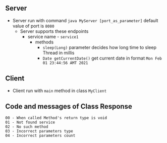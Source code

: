 ## Server
-   Server run with command `java MyServer [port_as_parameter]` default value of port is `8080`
    - Server supports these endpoints
        *   service name - `service1`
            -   methods
                *   `sleep(Long)`  parameter decides how long time to sleep Thread in millis
                *   `Date getCurrentDate()` get current date in format `Mon Feb 01 23:44:56 AMT 2021`
    
## Client
-   Client run with `main` method in class `MyClient`

## Code and messages of Class Response
    00 - When called Method's return type is void
    01 - Not found service
    02 - No such method
    03 - Incorrect parameters type
    04 - Incorrect parameters count
